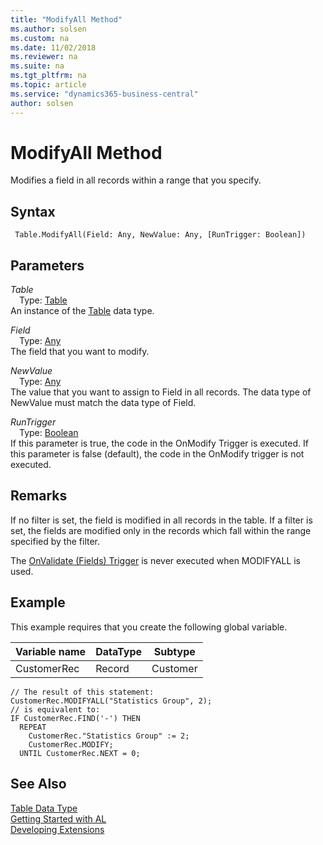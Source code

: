 ```yaml
---
title: "ModifyAll Method"
ms.author: solsen
ms.custom: na
ms.date: 11/02/2018
ms.reviewer: na
ms.suite: na
ms.tgt_pltfrm: na
ms.topic: article
ms.service: "dynamics365-business-central"
author: solsen
---
```

[//]: # (START>DO_NOT_EDIT)
[//]: # (IMPORTANT:Do not edit any of the content between here and the END>DO_NOT_EDIT.)
[//]: # (Any modifications should be made in the .xml files in the ModernDev repo.)
# ModifyAll Method
Modifies a field in all records within a range that you specify.

## Syntax
```
 Table.ModifyAll(Field: Any, NewValue: Any, [RunTrigger: Boolean])
```
## Parameters
*Table*  
&emsp;Type: [Table](table-data-type.md)  
An instance of the [Table](table-data-type.md) data type.  

*Field*  
&emsp;Type: [Any](../any/any-data-type.md)  
The field that you want to modify.
          
*NewValue*  
&emsp;Type: [Any](../any/any-data-type.md)  
The value that you want to assign to Field in all records. The data type of NewValue must match the data type of Field.
          
*RunTrigger*  
&emsp;Type: [Boolean](../boolean/boolean-data-type.md)  
If this parameter is true, the code in the OnModify Trigger is executed. If this parameter is false (default), the code in the OnModify trigger is not executed.
          



[//]: # (IMPORTANT: END>DO_NOT_EDIT)

## Remarks  
 If no filter is set, the field is modified in all records in the table. If a filter is set, the fields are modified only in the records which fall within the range specified by the filter.  
  
 The [OnValidate \(Fields\) Trigger](../../triggers/devenv-onvalidate-fields-trigger.md) is never executed when MODIFYALL is used.  
  
## Example  
 This example requires that you create the following global variable.  
  
|Variable name|DataType|Subtype|  
|-------------------|--------------|-------------|  
|CustomerRec|Record|Customer|  
  
```  
// The result of this statement:  
CustomerRec.MODIFYALL("Statistics Group", 2);  
// is equivalent to:  
IF CustomerRec.FIND('-') THEN   
  REPEAT  
    CustomerRec."Statistics Group" := 2;  
    CustomerRec.MODIFY;  
  UNTIL CustomerRec.NEXT = 0;  
```  

## See Also
[Table Data Type](table-data-type.md)  
[Getting Started with AL](../../devenv-get-started.md)  
[Developing Extensions](../../devenv-dev-overview.md)